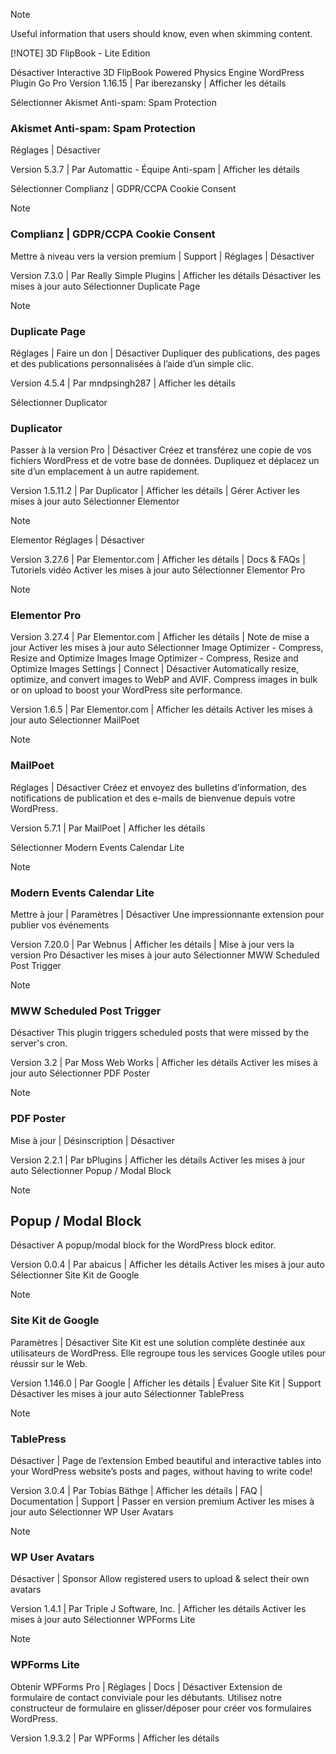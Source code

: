 
> [!NOTE]
> Useful information that users should know, even when skimming content.
> 
> [!NOTE]
> 3D FlipBook - Lite Edition
> 
> Désactiver
> Interactive 3D FlipBook Powered Physics Engine WordPress Plugin Go Pro
> Version 1.16.15 | Par iberezansky | Afficher les détails

Sélectionner Akismet Anti-spam: Spam Protection	
### Akismet Anti-spam: Spam Protection
Réglages | Désactiver

Version 5.3.7 | Par Automattic - Équipe Anti-spam | Afficher les détails

Sélectionner Complianz | GDPR/CCPA Cookie Consent	

> [!NOTE]
> ### Complianz | GDPR/CCPA Cookie Consent
Mettre à niveau vers la version premium | Support | Réglages | Désactiver


Version 7.3.0 | Par Really Simple Plugins | Afficher les détails
Désactiver les mises à jour auto
Sélectionner Duplicate Page	

> [!NOTE]
> ### Duplicate Page
Réglages | Faire un don | Désactiver
Dupliquer des publications, des pages et des publications personnalisées à l’aide d’un simple clic.

Version 4.5.4 | Par mndpsingh287 | Afficher les détails

Sélectionner Duplicator	
### Duplicator
Passer à la version Pro | Désactiver
Créez et transférez une copie de vos fichiers WordPress et de votre base de données. Dupliquez et déplacez un site d’un emplacement à un autre rapidement.

Version 1.5.11.2 | Par Duplicator | Afficher les détails | Gérer
Activer les mises à jour auto
Sélectionner Elementor

> [!NOTE]
> Elementor
Réglages | Désactiver

Version 3.27.6 | Par Elementor.com | Afficher les détails | Docs & FAQs | Tutoriels vidéo
Activer les mises à jour auto
Sélectionner Elementor Pro	

> [!NOTE]
> ### Elementor Pro

Version 3.27.4 | Par Elementor.com | Afficher les détails | Note de mise a jour
Activer les mises à jour auto
Sélectionner Image Optimizer - Compress, Resize and Optimize Images	
Image Optimizer - Compress, Resize and Optimize Images
Settings | Connect | Désactiver
Automatically resize, optimize, and convert images to WebP and AVIF. Compress images in bulk or on upload to boost your WordPress site performance.

Version 1.6.5 | Par Elementor.com | Afficher les détails
Activer les mises à jour auto
Sélectionner MailPoet	

> [!NOTE]
> ### MailPoet
Réglages | Désactiver
Créez et envoyez des bulletins d’information, des notifications de publication et des e-mails de bienvenue depuis votre WordPress.

Version 5.7.1 | Par MailPoet | Afficher les détails

Sélectionner Modern Events Calendar Lite	

> [!NOTE]
> ### Modern Events Calendar Lite
Mettre à jour | Paramètres | Désactiver
Une impressionnante extension pour publier vos événements

Version 7.20.0 | Par Webnus | Afficher les détails | Mise à jour vers la version Pro
Désactiver les mises à jour auto
Sélectionner MWW Scheduled Post Trigger	

> [!NOTE]
> ### MWW Scheduled Post Trigger
Désactiver
This plugin triggers scheduled posts that were missed by the server's cron.

Version 3.2 | Par Moss Web Works | Afficher les détails
Activer les mises à jour auto
Sélectionner PDF Poster	

> [!NOTE]
> ### PDF Poster
Mise à jour | Désinscription | Désactiver



Version 2.2.1 | Par bPlugins | Afficher les détails
Activer les mises à jour auto
Sélectionner Popup / Modal Block	

> [!NOTE]
> ## Popup / Modal Block
Désactiver
A popup/modal block for the WordPress block editor.

Version 0.0.4 | Par abaicus | Afficher les détails
Activer les mises à jour auto
Sélectionner Site Kit de Google	

> [!NOTE]
### Site Kit de Google
Paramètres | Désactiver
Site Kit est une solution complète destinée aux utilisateurs de WordPress. Elle regroupe tous les services Google utiles pour réussir sur le Web.

Version 1.146.0 | Par Google | Afficher les détails | Évaluer Site Kit | Support
Désactiver les mises à jour auto
Sélectionner TablePress	

> [!NOTE]
> ### TablePress
Désactiver | Page de l’extension
Embed beautiful and interactive tables into your WordPress website’s posts and pages, without having to write code!

Version 3.0.4 | Par Tobias Bäthge | Afficher les détails | FAQ | Documentation | Support | Passer en version premium
Activer les mises à jour auto
Sélectionner WP User Avatars	

> [!NOTE]
> ### WP User Avatars
Désactiver | Sponsor
Allow registered users to upload & select their own avatars

Version 1.4.1 | Par Triple J Software, Inc. | Afficher les détails
Activer les mises à jour auto
Sélectionner WPForms Lite	

> [!NOTE]
> ### WPForms Lite
Obtenir WPForms Pro | Réglages | Docs | Désactiver
Extension de formulaire de contact conviviale pour les débutants. Utilisez notre constructeur de formulaire en glisser/déposer pour créer vos formulaires WordPress.

Version 1.9.3.2 | Par WPForms | Afficher les détails
